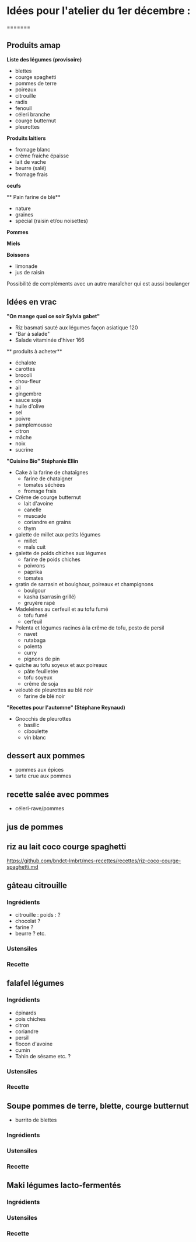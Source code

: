 # Idées pour l'atelier du 1er décembre : 


=======
## Produits amap

**Liste des légumes (provisoire)** 
* blettes
* courge spaghetti
* pommes de terre
* poireaux
* citrouille
* radis
* fenouil
* céleri branche
* courge butternut
* pleurottes

**Produits laitiers**
* fromage blanc
* crême fraiche épaisse
* lait de vache
* beurre (salé)
* fromage frais

**oeufs**

** Pain farine de blé**
* nature
* graines
* spécial (raisin et/ou noisettes)

**Pommes**

**Miels**

**Boissons**
* limonade
* jus de raisin

Possibilité de compléments avec un autre maraîcher qui est aussi boulanger

## Idées en vrac
**"On mange quoi ce soir Sylvia gabet"**
* Riz basmati sauté aux légumes façon asiatique 120
* "Bar à salade"
* Salade vitaminée d'hiver 166

** produits à acheter**
* échalote
* carottes
* brocoli
* chou-fleur
* ail
* gingembre
* sauce soja
* huile d'olive
* sel
* poivre
* pamplemousse
* citron
* mâche
* noix
* sucrine

**"Cuisine Bio" Stéphanie Ellin**
* Cake à la farine de chataîgnes
  * farine de chataigner
  * tomates séchées
  * fromage frais
* Crême de courge butternut
  * lait d'avoine
  * canelle
  * muscade
  * coriandre en grains
  * thym
* galette de millet aux petits légumes
  * millet
  * maîs cuit
* galette de poids chiches aux légumes
  * farine de poids chiches
  * poivrons
  * paprika
  * tomates
* gratin de sarrasin et boulghour, poireaux et champignons
  * boulgour
  * kasha (sarrasin grillé)
  * gruyère rapé
* Madeleines au cerfeuil et au tofu fumé
  * tofu fumé
  * cerfeuil
* Polenta et légumes racines à la crême de tofu, pesto de persil
  * navet
  * rutabaga
  * polenta
  * curry
  * pignons de pin
* quiche au tofu soyeux et aux poireaux
  * pâte feuilletée
  * tofu soyeux
  * crême de soja
* velouté de pleurottes au blé noir
  * farine de blé noir

**"Recettes pour l'automne" (Stéphane Reynaud)**
* Gnocchis de pleurottes
  * basilic
  * ciboulette
  * vin blanc
  
## dessert aux pommes
* pommes aux épices
* tarte crue aux pommes
## recette salée avec pommes
* céleri-rave/pommes
## jus de pommes
## riz au lait coco courge spaghetti
https://github.com/bndct-lmbrt/mes-recettes/recettes/riz-coco-courge-spaghetti.md 
## gâteau citrouille
### Ingrédients

* citrouille : poids : ?
* chocolat ?
* farine ?
* beurre ?
etc.

### Ustensiles

### Recette

## falafel légumes
### Ingrédients
* épinards
* pois chiches
* citron
* coriandre
* persil
* flocon d'avoine
* cumin
* Tahin de sésame
etc. ?

### Ustensiles

### Recette

## Soupe pommes de terre, blette, courge butternut

* burrito de blettes 

### Ingrédients
### Ustensiles
### Recette

## Maki légumes lacto-fermentés

### Ingrédients
### Ustensiles
### Recette

